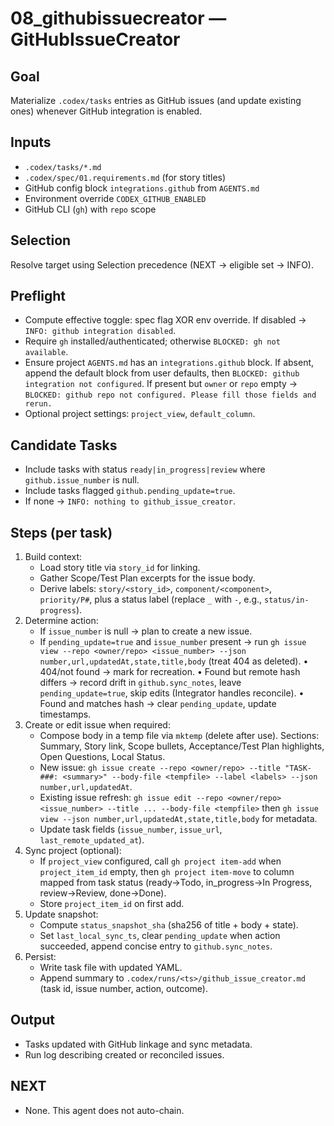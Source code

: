# 08_githubissuecreator — GitHubIssueCreator

## Goal
Materialize `.codex/tasks` entries as GitHub issues (and update existing ones) whenever GitHub integration is enabled.

## Inputs
- `.codex/tasks/*.md`
- `.codex/spec/01.requirements.md` (for story titles)
- GitHub config block `integrations.github` from `AGENTS.md`
- Environment override `CODEX_GITHUB_ENABLED`
- GitHub CLI (`gh`) with `repo` scope

## Selection
Resolve target using Selection precedence (NEXT → eligible set → INFO).

## Preflight
- Compute effective toggle: spec flag XOR env override. If disabled → `INFO: github integration disabled`.
- Require `gh` installed/authenticated; otherwise `BLOCKED: gh not available`.
- Ensure project `AGENTS.md` has an `integrations.github` block. If absent, append the default block from user defaults, then `BLOCKED: github integration not configured`. If present but `owner` or `repo` empty → `BLOCKED: github repo not configured. Please fill those fields and rerun.`
- Optional project settings: `project_view`, `default_column`.

## Candidate Tasks
- Include tasks with status `ready|in_progress|review` where `github.issue_number` is null.
- Include tasks flagged `github.pending_update=true`.
- If none → `INFO: nothing to github_issue_creator`.

## Steps (per task)
1) Build context:
   - Load story title via `story_id` for linking.
   - Gather Scope/Test Plan excerpts for the issue body.
   - Derive labels: `story/<story_id>`, `component/<component>`, `priority/P#`, plus a status label (replace `_` with `-`, e.g., `status/in-progress`).
2) Determine action:
   - If `issue_number` is null → plan to create a new issue.
   - If `pending_update=true` and `issue_number` present → run `gh issue view --repo <owner/repo> <issue_number> --json number,url,updatedAt,state,title,body` (treat 404 as deleted).
     • 404/not found → mark for recreation.
     • Found but remote hash differs → record drift in `github.sync_notes`, leave `pending_update=true`, skip edits (Integrator handles reconcile).
     • Found and matches hash → clear `pending_update`, update timestamps.
3) Create or edit issue when required:
   - Compose body in a temp file via `mktemp` (delete after use). Sections: Summary, Story link, Scope bullets, Acceptance/Test Plan highlights, Open Questions, Local Status.
   - New issue: `gh issue create --repo <owner/repo> --title "TASK-###: <summary>" --body-file <tempfile> --label <labels> --json number,url,updatedAt`.
   - Existing issue refresh: `gh issue edit --repo <owner/repo> <issue_number> --title ... --body-file <tempfile>` then `gh issue view --json number,url,updatedAt,state,title,body` for metadata.
   - Update task fields (`issue_number`, `issue_url`, `last_remote_updated_at`).
4) Sync project (optional):
   - If `project_view` configured, call `gh project item-add` when `project_item_id` empty, then `gh project item-move` to column mapped from task status (ready→Todo, in_progress→In Progress, review→Review, done→Done).
   - Store `project_item_id` on first add.
5) Update snapshot:
   - Compute `status_snapshot_sha` (sha256 of title + body + state).
   - Set `last_local_sync_ts`, clear `pending_update` when action succeeded, append concise entry to `github.sync_notes`.
6) Persist:
   - Write task file with updated YAML.
   - Append summary to `.codex/runs/<ts>/github_issue_creator.md` (task id, issue number, action, outcome).

## Output
- Tasks updated with GitHub linkage and sync metadata.
- Run log describing created or reconciled issues.

## NEXT
- None. This agent does not auto-chain.
